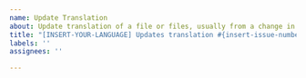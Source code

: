```yaml
---
name: Update Translation
about: Update translation of a file or files, usually from a change in English source
title: "[INSERT-YOUR-LANGUAGE] Updates translation #{insert-issue-number}"
labels: ''
assignees: ''

---
```

